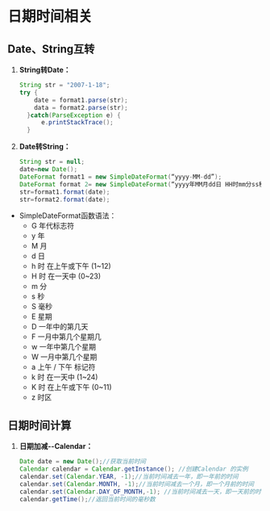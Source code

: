 # 日期时间相关
## Date、String互转
1. __String转Date：__
      
      ```java
      String str = "2007-1-18";
      try {
          date = format1.parse(str);
          data = format2.parse(str); 
        }catch(ParseException e) {
            e.printStackTrace();
        }   
    ```

2. __Date转String：__
    ```java
    String str = null;
    date=new Date();
    DateFormat format1 = new SimpleDateFormat(“yyyy-MM-dd”);
    DateFormat format 2= new SimpleDateFormat(“yyyy年MM月dd日 HH时mm分ss秒”);
    str=format1.format(date);
    str=format2.format(date);
    ```
    
* SimpleDateFormat函数语法：
    * G 年代标志符
    * y 年
    * M 月
    * d 日
    * h 时 在上午或下午 (1~12)
    * H 时 在一天中 (0~23)
    * m 分
    * s 秒
    * S 毫秒
    * E 星期
    * D 一年中的第几天
    * F 一月中第几个星期几
    * w 一年中第几个星期
    * W 一月中第几个星期
    * a 上午 / 下午 标记符 
    * k 时 在一天中 (1~24)
    * K 时 在上午或下午 (0~11)
    * z 时区

## 日期时间计算
1. __日期加减--Calendar：__
    ```java
    Date date = new Date();//获取当前时间 
    Calendar calendar = Calendar.getInstance(); //创建Calendar 的实例
    calendar.set(Calendar.YEAR, -1);//当前时间减去一年，即一年前的时间 
    calendar.set(Calendar.MONTH, -1);//当前时间减去一个月，即一个月前的时间 
    calendar.set(Calendar.DAY_OF_MONTH,-1); //当前时间减去一天，即一天前的时间
    calendar.getTime();//返回当前时间的毫秒数 
    ```